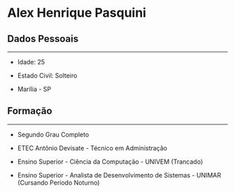 # Alex Henrique Pasquini

## Dados Pessoais

---

- Idade: 25

- Estado Civil: Solteiro

- Marília - SP

## Formação

---

-  Segundo Grau Completo

- ETEC Antônio Devisate - Técnico em Administração

- Ensino Superior - Ciência da Computação - UNIVEM (Trancado)

- Ensino Superior - Analista de Desenvolvimento de Sistemas - UNIMAR (Cursando Periodo Noturno)


